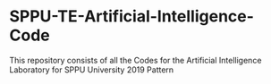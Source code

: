 # SPPU-TE-Artificial-Intelligence-Code
This repository consists of all the Codes for the Artificial Intelligence Laboratory for SPPU University 2019 Pattern
